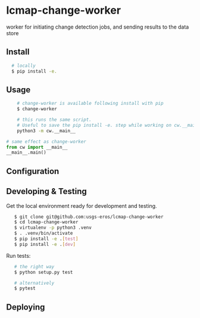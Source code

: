 # lcmap-change-worker
worker for initiating change detection jobs, and sending results to the data store

## Install
```bash
  # locally
  $ pip install -e.
```

## Usage
```bash
    # change-worker is available following install with pip
    $ change-worker

    # this runs the same script.  
    # Useful to save the pip install -e. step while working on cw.__main__
    python3 -m cw.__main__
```

```python
# same effect as change-worker
from cw import __main__
__main__.main()
```

## Configuration

## Developing & Testing
Get the local environment ready for development and testing.
```bash
   $ git clone git@github.com:usgs-eros/lcmap-change-worker
   $ cd lcmap-change-worker
   $ virtualenv -p python3 .venv
   $ . .venv/bin/activate
   $ pip install -e .[test]
   $ pip install -e .[dev]
```

Run tests:
```bash
   # the right way
   $ python setup.py test

   # alternatively
   $ pytest
```
## Deploying

